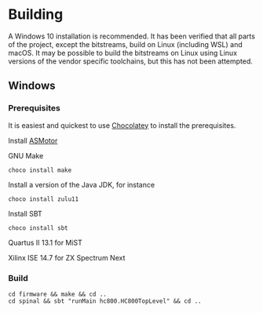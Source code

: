 # Building

A Windows 10 installation is recommended. It has been verified that all parts of the project, except the bitstreams, build on Linux (including WSL) and macOS. It may be possible to build the bitstreams on Linux using Linux versions of the vendor specific toolchains, but this has not been attempted.

## Windows

### Prerequisites
It is easiest and quickest to use [Chocolatey](https://chocolatey.org/) to install the prerequisites.

Install [ASMotor](https://github.com/asmotor/asmotor)

GNU Make
```
choco install make
```

Install a version of the Java JDK, for instance
```
choco install zulu11
```

Install SBT
```
choco install sbt
```

Quartus II 13.1 for MiST

Xilinx ISE 14.7 for ZX Spectrum Next

### Build
```
cd firmware && make && cd ..
cd spinal && sbt "runMain hc800.HC800TopLevel" && cd ..
```

